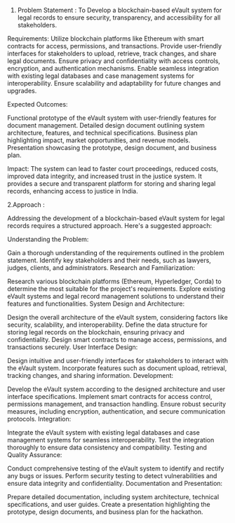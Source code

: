 1. Problem Statement : To Develop a blockchain-based eVault system for legal records to ensure security, transparency, and accessibility for all stakeholders.

Requirements:
Utilize blockchain platforms like Ethereum with smart contracts for access, permissions, and transactions.
Provide user-friendly interfaces for stakeholders to upload, retrieve, track changes, and share legal documents.
Ensure privacy and confidentiality with access controls, encryption, and authentication mechanisms.
Enable seamless integration with existing legal databases and case management systems for interoperability.
Ensure scalability and adaptability for future changes and upgrades.

Expected Outcomes:

Functional prototype of the eVault system with user-friendly features for document management.
Detailed design document outlining system architecture, features, and technical specifications.
Business plan highlighting impact, market opportunities, and revenue models.
Presentation showcasing the prototype, design document, and business plan.

Impact:
The system can lead to faster court proceedings, reduced costs, improved data integrity, and increased trust in the justice system. It provides a secure and transparent platform for storing and sharing legal records, enhancing access to justice in India.

2.Approach :

 Addressing the development of a blockchain-based eVault system for legal records requires a structured approach. Here's a suggested approach:

Understanding the Problem:

Gain a thorough understanding of the requirements outlined in the problem statement.
Identify key stakeholders and their needs, such as lawyers, judges, clients, and administrators.
Research and Familiarization:

Research various blockchain platforms (Ethereum, Hyperledger, Corda) to determine the most suitable for the project's requirements.
Explore existing eVault systems and legal record management solutions to understand their features and functionalities.
System Design and Architecture:

Design the overall architecture of the eVault system, considering factors like security, scalability, and interoperability.
Define the data structure for storing legal records on the blockchain, ensuring privacy and confidentiality.
Design smart contracts to manage access, permissions, and transactions securely.
User Interface Design:

Design intuitive and user-friendly interfaces for stakeholders to interact with the eVault system.
Incorporate features such as document upload, retrieval, tracking changes, and sharing information.
Development:

Develop the eVault system according to the designed architecture and user interface specifications.
Implement smart contracts for access control, permissions management, and transaction handling.
Ensure robust security measures, including encryption, authentication, and secure communication protocols.
Integration:

Integrate the eVault system with existing legal databases and case management systems for seamless interoperability.
Test the integration thoroughly to ensure data consistency and compatibility.
Testing and Quality Assurance:

Conduct comprehensive testing of the eVault system to identify and rectify any bugs or issues.
Perform security testing to detect vulnerabilities and ensure data integrity and confidentiality.
Documentation and Presentation:

Prepare detailed documentation, including system architecture, technical specifications, and user guides.
Create a presentation highlighting the prototype, design documents, and business plan for the hackathon.

